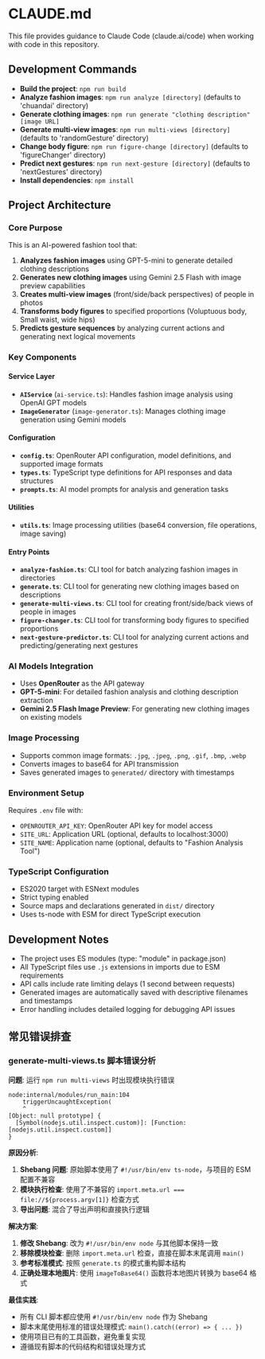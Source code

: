# CLAUDE.md

This file provides guidance to Claude Code (claude.ai/code) when working with code in this repository.

## Development Commands

- **Build the project**: `npm run build`
- **Analyze fashion images**: `npm run analyze [directory]` (defaults to 'chuandai' directory)
- **Generate clothing images**: `npm run generate "clothing description" [image URL]`
- **Generate multi-view images**: `npm run multi-views [directory]` (defaults to 'randomGesture' directory)
- **Change body figure**: `npm run figure-change [directory]` (defaults to 'figureChanger' directory)
- **Predict next gestures**: `npm run next-gesture [directory]` (defaults to 'nextGestures' directory)
- **Install dependencies**: `npm install`

## Project Architecture

### Core Purpose
This is an AI-powered fashion tool that:
1. **Analyzes fashion images** using GPT-5-mini to generate detailed clothing descriptions
2. **Generates new clothing images** using Gemini 2.5 Flash with image preview capabilities
3. **Creates multi-view images** (front/side/back perspectives) of people in photos
4. **Transforms body figures** to specified proportions (Voluptuous body, Small waist, wide hips)
5. **Predicts gesture sequences** by analyzing current actions and generating next logical movements

### Key Components

#### Service Layer
- **`AIService`** (`ai-service.ts`): Handles fashion image analysis using OpenAI GPT models
- **`ImageGenerator`** (`image-generator.ts`): Manages clothing image generation using Gemini models

#### Configuration
- **`config.ts`**: OpenRouter API configuration, model definitions, and supported image formats
- **`types.ts`**: TypeScript type definitions for API responses and data structures
- **`prompts.ts`**: AI model prompts for analysis and generation tasks

#### Utilities
- **`utils.ts`**: Image processing utilities (base64 conversion, file operations, image saving)

#### Entry Points
- **`analyze-fashion.ts`**: CLI tool for batch analyzing fashion images in directories
- **`generate.ts`**: CLI tool for generating new clothing images based on descriptions
- **`generate-multi-views.ts`**: CLI tool for creating front/side/back views of people in images
- **`figure-changer.ts`**: CLI tool for transforming body figures to specified proportions
- **`next-gesture-predictor.ts`**: CLI tool for analyzing current actions and predicting/generating next gestures

### AI Models Integration
- Uses **OpenRouter** as the API gateway
- **GPT-5-mini**: For detailed fashion analysis and clothing description extraction
- **Gemini 2.5 Flash Image Preview**: For generating new clothing images on existing models

### Image Processing
- Supports common image formats: `.jpg`, `.jpeg`, `.png`, `.gif`, `.bmp`, `.webp`
- Converts images to base64 for API transmission
- Saves generated images to `generated/` directory with timestamps

### Environment Setup
Requires `.env` file with:
- `OPENROUTER_API_KEY`: OpenRouter API key for model access
- `SITE_URL`: Application URL (optional, defaults to localhost:3000)
- `SITE_NAME`: Application name (optional, defaults to "Fashion Analysis Tool")

### TypeScript Configuration
- ES2020 target with ESNext modules
- Strict typing enabled
- Source maps and declarations generated in `dist/` directory
- Uses ts-node with ESM for direct TypeScript execution

## Development Notes

- The project uses ES modules (type: "module" in package.json)
- All TypeScript files use `.js` extensions in imports due to ESM requirements
- API calls include rate limiting delays (1 second between requests)
- Generated images are automatically saved with descriptive filenames and timestamps
- Error handling includes detailed logging for debugging API issues

## 常见错误排查

### generate-multi-views.ts 脚本错误分析

**问题**: 运行 `npm run multi-views` 时出现模块执行错误
```
node:internal/modules/run_main:104
    triggerUncaughtException(
    ^
[Object: null prototype] {
  [Symbol(nodejs.util.inspect.custom)]: [Function: [nodejs.util.inspect.custom]]
}
```

**原因分析**:
1. **Shebang 问题**: 原始脚本使用了 `#!/usr/bin/env ts-node`，与项目的 ESM 配置不兼容
2. **模块执行检查**: 使用了不兼容的 `import.meta.url === file://${process.argv[1]}` 检查方式
3. **导出问题**: 混合了导出声明和直接执行逻辑

**解决方案**:
1. **修改 Shebang**: 改为 `#!/usr/bin/env node` 与其他脚本保持一致
2. **移除模块检查**: 删除 `import.meta.url` 检查，直接在脚本末尾调用 `main()`
3. **参考标准模式**: 按照 `generate.ts` 的模式重构脚本结构
4. **正确处理本地图片**: 使用 `imageToBase64()` 函数将本地图片转换为 base64 格式

**最佳实践**:
- 所有 CLI 脚本都应使用 `#!/usr/bin/env node` 作为 Shebang
- 脚本末尾使用标准的错误处理模式: `main().catch((error) => { ... })`
- 使用项目已有的工具函数，避免重复实现
- 遵循现有脚本的代码结构和错误处理方式